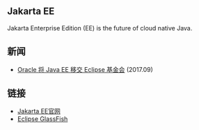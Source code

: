 ## Jakarta EE 

Jakarta Enterprise Edition (EE) is the future of cloud native Java. 

## 新闻
* [Oracle 将 Java EE 移交 Eclipse 基金会](https://www.infoq.cn/news/2017/09/JavaEEtoEclipse) (2017.09)

## 链接
* [Jakarta EE官网](https://jakarta.ee/)
* [Eclipse GlassFish](https://github.com/eclipse-ee4j/glassfish)
